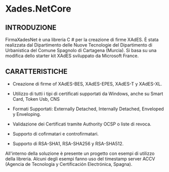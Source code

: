 Xades.NetCore
=============

 
INTRODUZIONE
-------------
FirmaXadesNet è una libreria C # per la creazione di firme XAdES. È stata realizzata dal Dipartimento delle Nuove Tecnologie del Dipartimento di Urbanistica del Comune Spagnolo di Cartagena (Murcia). Si basa su una modifica dello starter kit XAdES sviluppato da Microsoft France.


CARATTERISTICHE
---------------

- Creazione di firme of XAdES-BES, XAdES-EPES, XAdES-T y XAdES-XL.

- Utilizzo di tutti i tipi di certificati supportati da Windows, anche su Smart Card, Token Usb, CNS

- Formati Supportati: Externally Detached, Internally Detached, Enveloped y Enveloping.

- Validazione dei Certificati tramite Authority OCSP o liste di revoca.

- Supporto di cofirmatari e controfirmatari.

- Supporto di RSA-SHA1, RSA-SHA256 y RSA-SHA512.

All'interno della soluzione è presente un progetto con esempi di utilizzo della libreria. Alcuni degli esempi fanno uso del timestamp server  ACCV (Agencia de Tecnología y Certificación Electrónica, Spagna).
